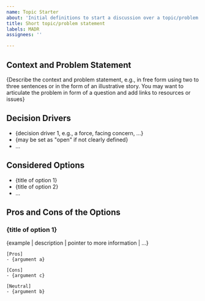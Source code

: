 ```yaml
---
name: Topic Starter
about: 'Initial definitions to start a discussion over a topic/problem of the project. '
title: Short topic/problem statement
labels: MADR
assignees: ''

---
```


## Context and Problem Statement

{Describe the context and problem statement, e.g., in free form using two to three sentences or in the form of an illustrative story. You may want to articulate the problem in form of a question and add links to resources or issues}

## Decision Drivers

* {decision driver 1, e.g., a force, facing concern, …}
* {may be set as "open" if not clearly defined}
* …

## Considered Options

* {title of option 1}
* {title of option 2}
* …

<!-- This can be elaborated later, after research and dicussion, or ommited  -->
## Pros and Cons of the Options

### {title of option 1}

{example | description | pointer to more information | …}

```
[Pros]
- {argument a}

[Cons]
- {argument c}

[Neutral]
- {argument b}
```

<!-- For final record only  -->
<!-- ## Decision Outcome  -->
<!-- **decisions outcome:** {decision}  -->
<!-- {justification}  -->

<!-- May be ommited for simpler decisions  -->
<!-- ### Consequences  -->
<!-- * Good, because ...  -->
<!-- * Bad, because ...  -->

<!-- Reference: https://adr.github.io/madr/examples.html#examples  -->
